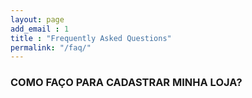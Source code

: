 ```yaml
---
layout: page
add_email : 1
title : "Frequently Asked Questions"
permalink: "/faq/"
---
```


### COMO FAÇO PARA CADASTRAR MINHA LOJA? ###
